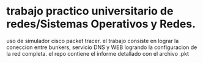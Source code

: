 # trabajo practico universitario de redes/Sistemas Operativos y Redes.
uso de simulador cisco packet tracer. 
el trabajo consiste en lograr la coneccion entre 
bunkers, servicio DNS y WEB logrando la 
configuracion de la red completa.
el repo contiene el informe detallado con el archivo .pkt
